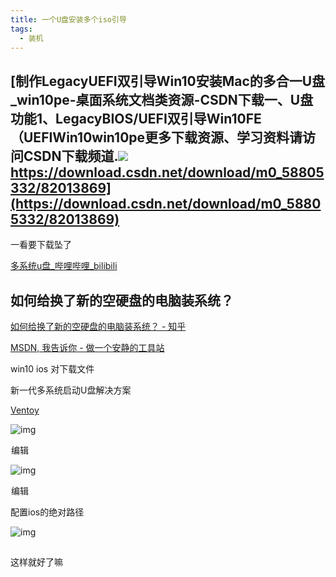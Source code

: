 ```yaml
---
title: 一个U盘安装多个iso引导
tags: 
  - 装机
---
```


 

## [制作LegacyUEFI双引导Win10安装Mac的多合一U盘_win10pe-桌面系统文档类资源-CSDN下载一、U盘功能1、LegacyBIOS/UEFI双引导Win10FE（UEFIWin10win10pe更多下载资源、学习资料请访问CSDN下载频道.![ ](https://g.csdnimg.cn/static/logo/favicon32.ico)https://download.csdn.net/download/m0_58805332/82013869](https://download.csdn.net/download/m0_58805332/82013869)

 一看要下载坠了

[多系统u盘_哔哩哔哩_bilibili](https://www.bilibili.com/video/BV1XZ4y1C7EC?share_source=copy_web)

## 如何给换了新的空硬盘的电脑装系统？

[如何给换了新的空硬盘的电脑装系统？ - 知乎](https://www.zhihu.com/question/365684670)

[MSDN, 我告诉你 - 做一个安静的工具站](https://msdn.itellyou.cn/)

win10 ios 对下载文件

新一代多系统启动U盘解决方案

[Ventoy](https://www.ventoy.net/cn/index.html)

![img](https://img-blog.csdnimg.cn/img_convert/e53c5af91b89e698d1f9bab058685380.png)

![点击并拖拽以移动](data:image/gif;base64,R0lGODlhAQABAPABAP///wAAACH5BAEKAAAALAAAAAABAAEAAAICRAEAOw==)编辑

![img](https://img-blog.csdnimg.cn/img_convert/30921d1e39b69069400feea29797f1c5.png)

![点击并拖拽以移动](data:image/gif;base64,R0lGODlhAQABAPABAP///wAAACH5BAEKAAAALAAAAAABAAEAAAICRAEAOw==)编辑



配置ios的绝对路径

![img](https://img-blog.csdnimg.cn/img_convert/1bf40021fbaf4d4029cebc7302489089.png)

![点击并拖拽以移动](data:image/gif;base64,R0lGODlhAQABAPABAP///wAAACH5BAEKAAAALAAAAAABAAEAAAICRAEAOw==)

这样就好了嘛